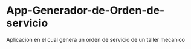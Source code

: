 # App-Generador-de-Orden-de-servicio
Aplicacion en el cual genera un orden de servicio de un taller mecanico
